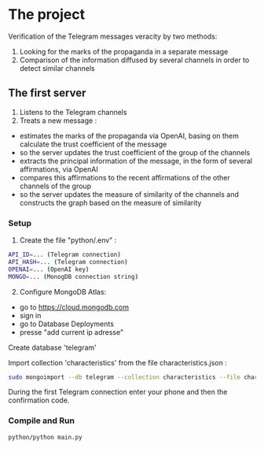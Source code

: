 # The project
Verification of the Telegram messages veracity by two methods:
1) Looking for the marks of the propaganda in a separate message
2) Comparison of the information diffused by several channels in order to detect similar channels

## The first server
1) Listens to the Telegram channels
2) Treats a new message :
- estimates the marks of the propaganda via OpenAI, basing on them calculate the trust coefficient of the message 
- so the server updates the trust coefficient of the group of the channels
- extracts the principal information of the message, in the form of several affirmations, via OpenAI
- compares this affirmations to the recent affirmations of the other channels of the group
- so the server updates the measure of similarity of the channels and constructs the graph based on the measure of similarity
  
### Setup
1) Create the file "python/.env" : 
```sh
API_ID=... (Telegram connection)
API_HASH=... (Telegram connection)
OPENAI=... (OpenAI key)
MONGO=... (MonogDB connection string)
```
2) Configure MongoDB Atlas:
- go to https://cloud.mongodb.com 
- sign in 
- go to Database Deployments
- presse "add current ip adresse"

Create database 'telegram'

Import collection 'characteristics' from the file characteristics.json :

```sh
sudo mongoimport --db telegram --collection characteristics --file characteristics.json
```
During the first Telegram connection enter your phone and then the confirmation code.
### Compile and Run
```sh
python/python main.py
```

